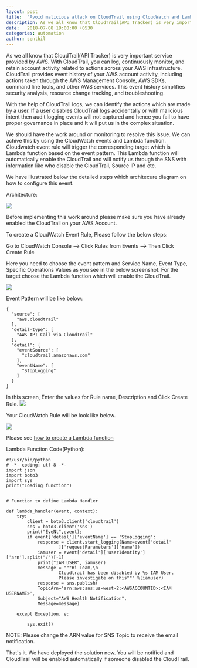 ```yaml
---
layout: post
title:  "Avoid malicious attack on CloudTrail using CloudWatch and Lambda"
description: As we all know that CloudTrail(API Tracker) is very important service provided by AWS. With CloudTrail, you can log, continuously monitor, and retain account activity related to actions across your AWS infrastructure. 
date:   2018-07-08 19:00:00 +0530
categories: automation
author: senthil
---
```


As we all know that CloudTrail(API Tracker) is very important service provided by AWS. With CloudTrail, you can log, continuously monitor, and retain account activity related to actions across your AWS infrastructure. CloudTrail provides event history of your AWS account activity, including actions taken through the AWS Management Console, AWS SDKs, command line tools, and other AWS services. This event history simplifies security analysis, resource change tracking, and troubleshooting.

With the help of CloudTrail logs, we can identify the actions which are made by a user. If a user disables CloudTrail logs accidentally or with malicious intent then audit logging events will not captured and hence you fail to have proper governance in place and It will put us in the complex situation.

We should have the work around or monitoring to resolve this issue. We can achive this by using the CloudWatch events and Lambda function. Cloudwatch event rule will trigger the corresponding target which is Lambda function based on the event pattern. This Lambda function will automatically enable the CloudTrail and will notify us through the SNS with information like who disable the CloudTrail, Source IP and etc.

We have illustrated below the detailed steps which architecure diagram on how to configure this event.

Architecture:

![]({{site.baseurl}}/images/cloudwatchrulecloudtrailarchitecture.PNG)

Before implementing this work around please make sure you have already enabled the CloudTrail on your AWS Account.

To create a CloudWatch Event Rule, Please follow the below steps:

Go to CloudWatch Console --> Click Rules from Events --> Then Click Create Rule

Here you need to choose the event pattern and Service Name, Event Type, Specific Operations Values as you see in the below screenshot. For the target choose the Lambda function which will enable the CloudTrail. 

![]({{site.baseurl}}/images/cloudwatchrulecloudtrail1.PNG)

Event Pattern will be like below:
```
{
  "source": [
    "aws.cloudtrail"
  ],
  "detail-type": [
    "AWS API Call via CloudTrail"
  ],
  "detail": {
    "eventSource": [
      "cloudtrail.amazonaws.com"
    ],
    "eventName": [
      "StopLogging"
    ]
  }
}
```
In this screen, Enter the values for Rule name, Description and Click Create Rule.
![]({{site.baseurl}}/images/cloudwatchrulecloudtrail2.PNG)

Your CloudWatch Rule will be look like below.

![]({{site.baseurl}}/images/cloudwatchrulecloudtrail3.PNG)

Please see <a href='https://docs.aws.amazon.com/lambda/latest/dg/get-started-create-function.html'>how to create a Lambda function</a>

Lambda Function Code(Python):
```
#!/usr/bin/python
# -*- coding: utf-8 -*-
import json
import boto3
import sys
print("Loading function")


# Function to define Lambda Handler

def lambda_handler(event, context):
    try:
        client = boto3.client('cloudtrail')
        sns = boto3.client('sns')
        print("EveNt",event);
        if event['detail']['eventName'] == 'StopLogging':
            response = client.start_logging(Name=event['detail'
                    ]['requestParameters']['name'])
            iamuser = event['detail']['userIdentity']['arn'].split("/")[-1]
            print("IAM USER", iamuser)
            message = """Hi Team,\n
                    Cloudtrail has been disabled by %s IAM User.
                    Please investigate on this""" %(iamuser)
            response = sns.publish(
            TopicArn='arn:aws:sns:us-west-2:<AWSACCOUNTID>:<IAM USERNAME>',
            Subject="AWS Health Notification",
            Message=message)
        
    except Exception, e:

        sys.exit()
```
NOTE: Please change the ARN value for SNS Topic to receive the email notification.

That's it. We have deployed the solution now. You will be notified and CloudTrail will be enabled automatically if someone disabled the CloudTrail.

